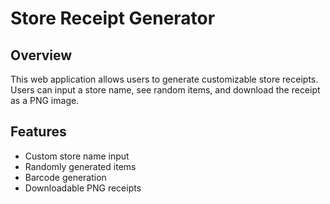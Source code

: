 # Store Receipt Generator

## Overview

This web application allows users to generate customizable store receipts. Users can input a store name, see random items, and download the receipt as a PNG image.

## Features

- Custom store name input
- Randomly generated items
- Barcode generation
- Downloadable PNG receipts
